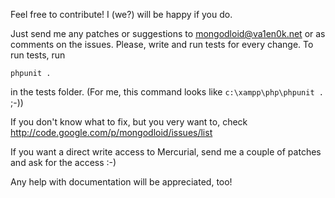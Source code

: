 Feel free to contribute! I (we?) will be happy if you do.

Just send me any patches or suggestions to mongodloid@va1en0k.net or as comments on the issues.
Please, write and run tests for every change.
To run tests, run
```
phpunit .
```
in the tests folder. (For me, this command looks like `c:\xampp\php\phpunit .` ;-))

If you don't know what to fix, but you very want to, check http://code.google.com/p/mongodloid/issues/list

If you want a direct write access to Mercurial, send me a couple of patches and ask for the access :-)

Any help with documentation will be appreciated, too!